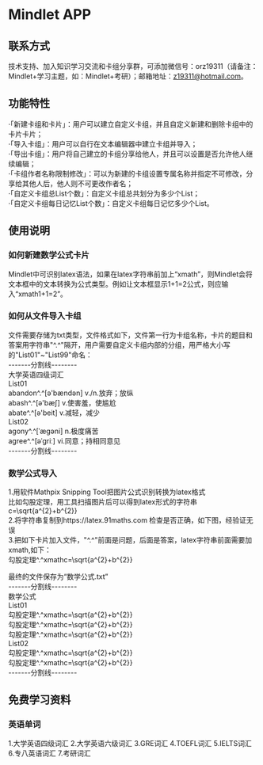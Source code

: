 # Mindlet APP

## 联系方式
技术支持、加入知识学习交流和卡组分享群，可添加微信号：orz19311（请备注：Mindlet+学习主题，如：Mindlet+考研）；邮箱地址：z19311@hotmail.com。

## 功能特性
·「新建卡组和卡片」：用户可以建立自定义卡组，并且自定义新建和删除卡组中的卡片卡片；  
·「导入卡组」：用户可以自行在文本编辑器中建立卡组并导入；  
·「导出卡组」：用户将自己建立的卡组分享给他人，并且可以设置是否允许他人继续编辑；  
·「卡组作者名称限制修改」：可以为新建的卡组设置专属名称并指定不可修改，分享给其他人后，他人则不可更改作者名；  
·「自定义卡组总List个数」：自定义卡组总共划分为多少个List；  
·「自定义卡组每日记忆List个数」：自定义卡组每日记忆多少个List。

## 使用说明
### 如何新建数学公式卡片
Mindlet中可识别latex语法，如果在latex字符串前加上“xmath”，则Mindlet会将文本框中的文本转换为公式类型。例如让文本框显示1+1=2公式，则应输入“xmath1+1=2”。

### 如何从文件导入卡组
文件需要存储为txt类型，文件格式如下，文件第一行为卡组名称，卡片的题目和答案用字符串"^.^"隔开，用户需要自定义卡组内部的分组，用严格大小写的"List01"~"List99"命名：  
-------分割线--------  
大学英语四级词汇  
List01  
abandon^.^[ə'bændən] v./n.放弃；放纵  
abash^.^[ə'bæʃ] v.使害羞，使尴尬  
abate^.^[ə'beit] v.减轻，减少  
List02  
agony^.^[ˈægəni] n.极度痛苦  
agree^.^[əˈgriː] vi.同意；持相同意见  
-------分割线--------  
  
### 数学公式导入
1.用软件Mathpix Snipping Tool把图片公式识别转换为latex格式  
比如勾股定理，用工具扫描图片后可以得到latex形式的字符串c=\sqrt{a^{2}+b^{2}}  
2.将字符串复制到https://latex.91maths.com 检查是否正确，如下图，经验证无误  
3.把如下卡片加入文件，"^.^"前面是问题，后面是答案，latex字符串前面需要加xmath,如下：  
勾股定理^.^xmathc=\sqrt{a^{2}+b^{2}}  

最终的文件保存为“数学公式.txt”  
-------分割线--------  
数学公式  
List01  
勾股定理^.^xmathc=\sqrt{a^{2}+b^{2}}  
勾股定理^.^xmathc=\sqrt{a^{2}+b^{2}}  
勾股定理^.^xmathc=\sqrt{a^{2}+b^{2}}  
List02  
勾股定理^.^xmathc=\sqrt{a^{2}+b^{2}}  
勾股定理^.^xmathc=\sqrt{a^{2}+b^{2}}  
-------分割线--------  

## 免费学习资料
### 英语单词
1.大学英语四级词汇
2.大学英语六级词汇
3.GRE词汇
4.TOEFL词汇
5.IELTS词汇
6.专八英语词汇
7.考研词汇

